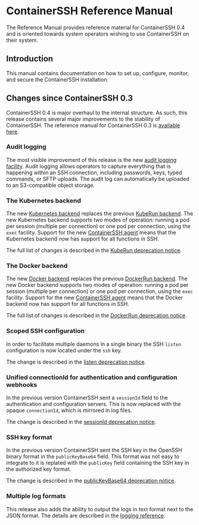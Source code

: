 <h1>ContainerSSH Reference Manual</h1>

The Reference Manual provides reference material for ContainerSSH 0.4 and is oriented towards system operators wishing to use ContainerSSH on their system.

## Introduction

This manual contains documentation on how to set up, configure, monitor, and secure the ContainerSSH installation.

## Changes since ContainerSSH 0.3

ContainerSSH 0.4 is major overhaul to the internal structure. As such, this release contains several major improvements to the stability of ContainerSSH. The reference manual for ContainerSSH 0.3 is [available here](./0.3/index.md).

### Audit logging

The most visible improvement of this release is the new [audit logging facility](audit.md). Audit logging allows operators to capture everything that is happening within an SSH connection, including passwords, keys, typed commands, or SFTP uploads. The audit log can automatically be uploaded to an S3-compatible object storage.

### The Kubernetes backend

The new [Kubernetes backend](kubernetes.md) replaces the previous [KubeRun backend](kuberun.md). The new Kubernetes backend supports two modes of operation: running a pod per session (multiple per connection) or one pod per connection, using the `exec` facility. Support for the new [ContainerSSH agent](https://github.com/containerssh/agent) means that the Kubernetes backend now has support for all functions in SSH.

The full list of changes is described in the [KubeRun deprecation notice](../deprecations/kuberun.md).

### The Docker backend

The new [Docker backend](docker.md) replaces the previous [DockerRun backend](dockerrun.md). The new Docker backend supports two modes of operation: running a pod per session (multiple per connection) or one pod per connection, using the `exec` facility. Support for the new [ContainerSSH agent](https://github.com/containerssh/agent) means that the Docker backend now has support for all functions in SSH.

The full list of changes is described in the [DockerRun deprecation notice](../deprecations/dockerrun.md).

### Scoped SSH configuration

In order to facilitate multiple daemons in a single binary the SSH `listen` configuration is now located under the `ssh` key. 

The change is described in the [listen deprecation notice](../deprecations/listen.md).

### Unified connectionId for authentication and configuration webhooks

In the previous version ContainerSSH sent a `sessionId` field to the authentication and configuration servers. This is now replaced with the opaque `connectionId`, which is mirrored in log files.

The change is described in the [sessionId deprecation notice](../deprecations/sessionId.md).

### SSH key format

In the previous version ContainerSSH sent the SSH key in the OpenSSH binary format in the `publicKeyBase64` field. This format was not easy to integrate to it is replated with the `publicKey` field containing the SSH key in the authorized key format.

The change is described in the [publicKeyBase64 deprecation notice](../deprecations/publicKeyBase64.md).

### Multiple log formats

This release also adds the ability to output the logs in text format next to the JSON format. The details are described in the [logging reference](logging.md).
